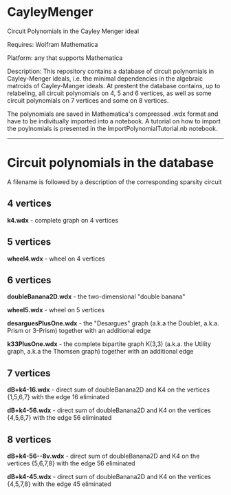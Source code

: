 # CayleyMenger
Circuit Polynomials in the Cayley Menger ideal

Requires: Wolfram Mathematica

Platform: any that supports Mathematica

Description: This repository contains a database of circuit polynomials in Cayley-Menger ideals, i.e. the minimal dependencies in the algebraic matroids of Cayley-Manger ideals. At prestent the database contains, up to relabeling, all circuit polynomials on 4, 5 and 6 vertices, as well as some circuit polynomials on 7 vertices and some on 8 vertices.

The polynomials are saved in Mathematica's compressed .wdx format and have to be indivitually imported into a notebook.
A tutorial on how to import the poylnomials is presented in the ImportPolynomialTutorial.nb notebook.

---

<h1>Circuit polynomials in the database</h1>

A filename is followed by a description of the corresponding sparsity circuit

<h2>4 vertices</h2>

<b>k4.wdx</b> - complete graph on 4 vertices

<h2>5 vertices</h2>

<b>wheel4.wdx</b> - wheel on 4 vertices

<h2>6 vertices</h2>
  
<b>doubleBanana2D.wdx</b> - the two-dimensional "double banana"

<b>wheel5.wdx</b> - wheel on 5 vertices

<b>desarguesPlusOne.wdx</b> - the "Desargues" graph (a.k.a the Doublet, a.k.a. Prism or 3-Prism) together with an additional edge

<b>k33PlusOne.wdx</b> - the complete bipartite graph K(3,3) (a.k.a. the Utility graph, a.k.a the Thomsen graph) together with an additional edge

<h2>7 vertices</h2>

<b>dB+k4-16.wdx</b> - direct sum of doubleBanana2D and K4 on the vertices {1,5,6,7} with the edge 16 eliminated

<b>dB+k4-56.wdx</b> - direct sum of doubleBanana2D and K4 on the vertices {4,5,6,7} with the edge 56 eliminated

<h2>8 vertices</h2>

<b>dB+k4-56--8v.wdx</b> - direct sum of doubleBanana2D and K4 on the vertices {5,6,7,8} with the edge 56 eliminated

<b>dB+k4-45.wdx</b> - direct sum of doubleBanana2D and K4 on the vertices {4,5,7,8} with the edge 45 eliminated
